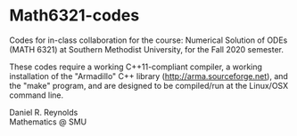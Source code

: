 # Math6321-codes

Codes for in-class collaboration for the course: Numerical Solution of ODEs (MATH 6321) at Southern Methodist University, for the Fall 2020 semester.

These codes require a working C++11-compliant compiler, a working installation of the "Armadillo" C++ library (http://arma.sourceforge.net), and the "make" program, and are designed to be compiled/run at the Linux/OSX command line.

Daniel R. Reynolds  
Mathematics @ SMU  

